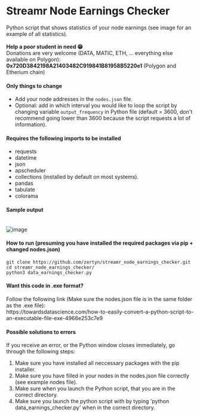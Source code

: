 # Streamr Node Earnings Checker
Python script that shows statistics of your node earnings (see image for an example of all statistics).<br>
<br><b>Help a poor student in need 😁 </b><br>
Donations are very welcome (DATA, MATIC, ETH, ... everything else available on Polygon): <b>0x720D3842198A21403482C919841B81958B5220e1 </b> (Polygon and Etherium chain)
<br>
<h4><b>Only things to change</b></h4>

- Add your node addresses in the ```nodes.json``` file.
- Optional: add in which interval you would like to loop the script by changing variable ```output_frequency``` in Python file (default = 3600, don't recommend going lower than 3600 because the script requests a lot of information).


<h4><b>Requires the following imports to be installed</b></h4>

- requests
- datetime
- json
- apscheduler
- collections (installed by default on most systems).
- pandas
- tabulate
- colorama

<h4><b>Sample output</b> <br><br></h4>

![image](https://user-images.githubusercontent.com/38588045/157060314-01209893-eb85-4777-bd06-0ae5802643a4.png)


<h4><b>How to run (presuming you have installed the required packages via pip + changed nodes.json) </b></h4>

```
git clone https://github.com/zertyn/streamr_node_earnings_checker.git
cd streamr_node_earnings_checker/
python3 data_earnings_checker.py
```

<h4><b>Want this code in .exe format? </b><br></h4>
Follow the following link (Make sure the nodes.json file is in the same folder as the .exe file): <br>
https://towardsdatascience.com/how-to-easily-convert-a-python-script-to-an-executable-file-exe-4966e253c7e9

<br>
<h4> Possible solutions to errors </h4>
If you receive an error, or the Python window closes immediately, go through the following steps:

<ol>
  <li>Make sure you have installed all neccessary packages with the pip installer.</li>
  <li>Make sure you have filled in your nodes in the nodes.json file correctly (see example nodes file).</li>
  <li>Make sure when you launch the Python script, that you are in the correct directory.</li>
  <li>Make sure you launch the python script with by typing 'python data_earnings_checker.py' when in the correct directory.</li>
</ol>
